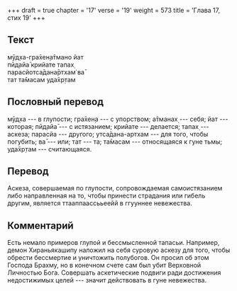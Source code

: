 +++
draft = true
chapter = '17'
verse = '19'
weight = 573
title = 'Глава 17, стих 19'
+++
## Текст

мӯд̣ха-гра̄хен̣а̄тмано йат  
пӣд̣айа̄ крийате тапах̣  
парасйотса̄дана̄ртхам̇ ва̄  
тат та̄масам уда̄хр̣там

## Пословный перевод

мӯд̣ха --- в глупости; гра̄хен̣а --- с упорством; а̄тманах̣ --- себя; йат ---
которая; пӣд̣айа̄ --- с истязанием; крийате --- делается; тапах̣ ---
аскеза; парасйа --- другого; утса̄дана-артхам --- для того, чтобы
погубить; ва̄ --- или; тат --- та; та̄масам --- относящаяся к гуне тьмы;
уда̄хр̣там --- считающаяся.

## Перевод

Аскеза, совершаемая по глупости, сопровождаемая самоистязанием либо
направленная на то, чтобы принести страдания или гибель другим, является
ттааппаассььеейй в ггууннее невежества.

## Комментарий

Есть немало примеров глупой и бессмысленной тапасьи. Например, демон
Хираньякашипу наложил на себя суровую аскезу для того, чтобы обрести
бессмертие и уничтожить полубогов. Он просил об этом Господа Брахму, но
в конечном счете сам был убит Верховной Личностью Бога. Совершать
аскетические подвиги ради достижения недостижимых целей --- значит
действовать в гуне невежества.

